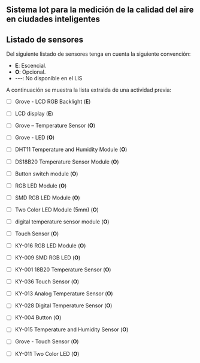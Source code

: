 ## Sistema Iot para la medición de la calidad del aire en ciudades inteligentes

## Listado de sensores

Del siguiente listado de sensores tenga en cuenta la siguiente convención: 
* **E**: Escencial.
* **O**: Opcional.
* **---**: No disponible en el LIS

A continuación se muestra la lista extraida de una actividad previa:

- [ ] Grove - LCD RGB Backlight (**E**)
- [ ] LCD display (**E**)
- [ ] Grove – Temperature Sensor (**O**)
- [ ] Grove - LED (**O**)
- [ ] DHT11 Temperature and Humidity Module (**O**)
- [ ] DS18B20 Temperature Sensor Module (**O**)
- [ ] Button switch module (**O**)
- [ ] RGB LED Module (**O**)
- [ ] SMD RGB LED Module (**O**)
- [ ] Two Color LED Module (5mm) (**O**)
- [ ] digital temperature sensor module (**O**)
- [ ] Touch Sensor (**O**)
- [ ] KY-016 RGB LED Module (**O**)
- [ ] KY-009 SMD RGB LED (**O**)
- [ ] KY-001 18B20 Temperature Sensor (**O**)
- [ ] KY-036 Touch Sensor (**O**)
- [ ] KY-013 Analog Temperature Sensor (**O**)
- [ ] KY-028 Digital Temperature Sensor (**O**)
- [ ] KY-004 Button (**O**)
- [ ] KY-015 Temperature and Humidity Sensor (**O**)
- [ ] Grove - Touch Sensor (**O**)
- [ ] KY-011 Two Color LED (**O**)

